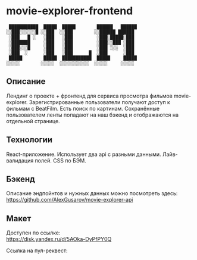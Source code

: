 # movie-explorer-frontend

```
 ███████████  █████  █████        ██████   ██████
░░███░░░░░░█ ░░███  ░░███        ░░██████ ██████ 
 ░███   █ ░   ░███   ░███         ░███░█████░███ 
 ░███████     ░███   ░███         ░███░░███ ░███ 
 ░███░░░█     ░███   ░███         ░███ ░░░  ░███ 
 ░███  ░      ░███   ░███      █  ░███      ░███ 
 █████        █████  ███████████  █████     █████
░░░░░        ░░░░░  ░░░░░░░░░░░  ░░░░░     ░░░░░ 
```
## Описание
Лендинг о проекте + фронтенд для сервиса просмотра фильмов movie-explorer. Зарегистрированные пользователи получают доступ к фильмам с BeatFilm. Есть поиск по картинам. Сохранённые пользователем ленты попадают на наш бэкенд и отображаются на отдельной странице. 

## Технологии
React-приложение. Использует два api c разными данными. Лайв-валидация полей. CSS по БЭМ.

## Бэкенд
Описание эндпойнтов и нужных данных можно посмотреть здесь:
https://github.com/AlexGusarov/movie-explorer-api

## Макет
Доступен по ссылке:<br>
https://disk.yandex.ru/d/5AOka-DyPfPY0Q 

Ссылка на пул-реквест: <br>

